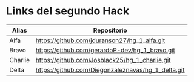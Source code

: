 # Links del segundo Hack


| Alias | Repositorio |
| --- | --- |
| Alfa | https://github.com/jduranson27/hg_1_alfa.git |
| Bravo | https://github.com/gerardoP-dev/hg_1_bravo.git |
| Charlie | https://github.com/Josblack25/hg_1_charlie.git |
| Delta | https://github.com/Diegonzaleznavas/hg_1_delta.git |
